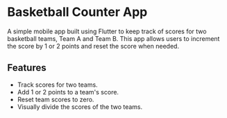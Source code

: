 # Basketball Counter App

A simple mobile app built using Flutter to keep track of scores for two basketball teams, Team A and Team B. This app allows users to increment the score by 1 or 2 points and reset the score when needed.

## Features

- Track scores for two teams.
- Add 1 or 2 points to a team's score.
- Reset team scores to zero.
- Visually divide the scores of the two teams.

